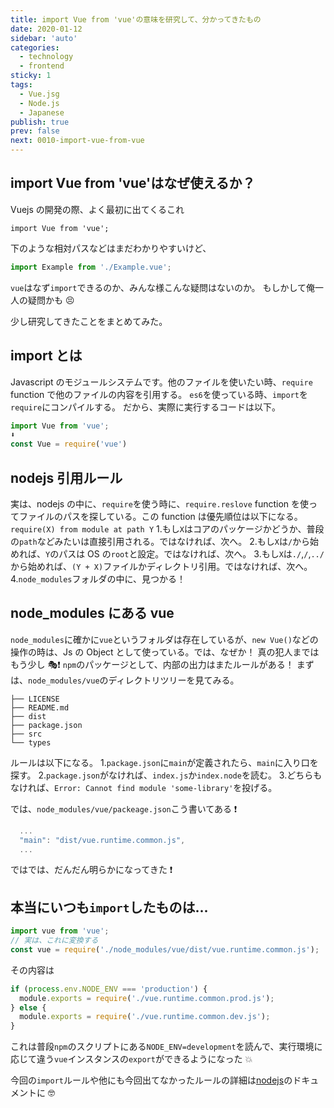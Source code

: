 ```yaml
---
title: import Vue from 'vue'の意味を研究して、分かってきたもの
date: 2020-01-12
sidebar: 'auto'
categories:
  - technology
  - frontend
sticky: 1
tags:
  - Vue.jsg
  - Node.js
  - Japanese
publish: true
prev: false
next: 0010-import-vue-from-vue
---
```


## import Vue from 'vue'はなぜ使えるか？

Vuejs の開発の際、よく最初に出てくるこれ

```js{1}
import Vue from 'vue';
```

下のような相対パスなどはまだわかりやすいけど、

```js
import Example from './Example.vue';
```

`vue`はなず`import`できるのか、みんな様こんな疑問はないのか。
もしかして俺一人の疑問かも 😣

少し研究してきたことをまとめてみた。

## import とは

Javascript のモジュールシステムです。他のファイルを使いたい時、`require` function で他のファイルの内容を引用する。
`es6`を使っている時、`import`を`require`にコンパイルする。
だから、実際に実行するコードは以下。

```js
import Vue from 'vue';
⬇️
const Vue = require('vue')
```

## nodejs 引用ルール

実は、nodejs の中に、`require`を使う時に、`require.reslove` function を使ってファイルのパスを探している。この function は優先順位は以下になる。
`require(X) from module at path Y` 1.もし`X`はコアのパッケージかどうか、普段の`path`などみたいは直接引用される。ではなければ、次へ。 2.もし`X`は`/`から始めれば、`Y`のパスは OS の`root`と設定。ではなければ、次へ。 3.もし`X`は`./`,`/`,`../`から始めれば、`(Y + X)`ファイルかディレクトリ引用。ではなければ、次へ。 4.`node_modules`フォルダの中に、見つかる！

## node_modules にある vue

`node_modules`に確かに`vue`というフォルダは存在しているが、`new Vue()`などの操作の時は、Js の Object として使っている。では、なぜか！
真の犯人まではもう少し 🎭❗️
`npm`のパッケージとして、内部の出力はまたルールがある！
まずは、`node_modules/vue`のディレクトリツリーを見てみる。

```
├── LICENSE
├── README.md
├── dist
├── package.json
├── src
└── types
```

ルールは以下になる。 1.`package.json`に`main`が定義されたら、`main`に入り口を探す。 2.`package.json`がなければ、`index.js`か`index.node`を読む。 3.どちらもなければ、`Error: Cannot find module 'some-library'`を投げる。

では、`node_modules/vue/packeage.json`こう書いてある ❗️

```js
  ...
  "main": "dist/vue.runtime.common.js",
  ...
```

ではでは、だんだん明らかになってきた ❗️

## 本当にいつも`import`したものは...

```js
import vue from 'vue';
// 実は、これに変換する
const vue = require('./node_modules/vue/dist/vue.runtime.common.js');
```

その内容は

```js
if (process.env.NODE_ENV === 'production') {
  module.exports = require('./vue.runtime.common.prod.js');
} else {
  module.exports = require('./vue.runtime.common.dev.js');
}
```

これは普段`npm`のスクリプトにある`NODE_ENV=development`を読んで、実行環境に応じて違う`vue`インスタンスの`export`ができるようになった 💥

今回の`import`ルールや他にも今回出てなかったルールの詳細は[nodejs](https://nodejs.org/api/modules.html#modules_all_together)のドキュメントに 🤓
